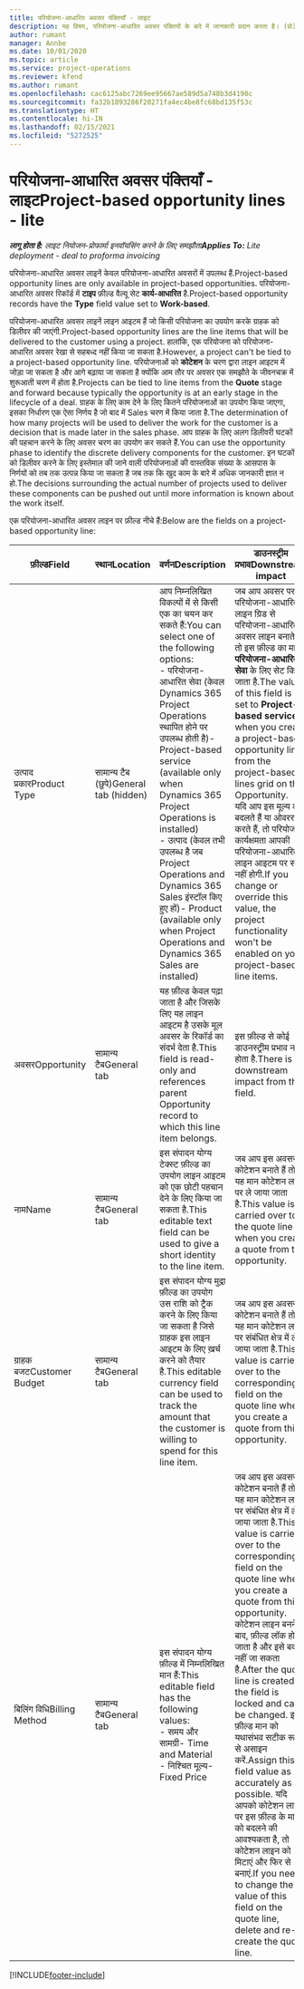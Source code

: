 ```yaml
---
title: परियोजना-आधारित अवसर पंक्तियाँ - लाइट
description: यह विषय, परियोजना-आधारित अवसर पंक्तियों के बारे में जानकारी प्रदान करता है। (प्रो)
author: rumant
manager: Annbe
ms.date: 10/01/2020
ms.topic: article
ms.service: project-operations
ms.reviewer: kfend
ms.author: rumant
ms.openlocfilehash: cac6125abc7269ee95667ae589d5a748b3d4190c
ms.sourcegitcommit: fa32b1893286f20271fa4ec4be8fc68bd135f53c
ms.translationtype: HT
ms.contentlocale: hi-IN
ms.lasthandoff: 02/15/2021
ms.locfileid: "5272525"
---
```

# <a name="project-based-opportunity-lines---lite"></a><span data-ttu-id="f25bc-104">परियोजना-आधारित अवसर पंक्तियाँ - लाइट</span><span class="sxs-lookup"><span data-stu-id="f25bc-104">Project-based opportunity lines - lite</span></span>

<span data-ttu-id="f25bc-105">_**लागू होता है:** लाइट नियोजन-प्रोफार्मा इनवॉयसिंग करने के लिए समझौता_</span><span class="sxs-lookup"><span data-stu-id="f25bc-105">_**Applies To:** Lite deployment - deal to proforma invoicing_</span></span>

<span data-ttu-id="f25bc-106">परियोजना-आधारित अवसर लाइनें केवल परियोजना-आधारित अवसरों में उपलब्ध हैं.</span><span class="sxs-lookup"><span data-stu-id="f25bc-106">Project-based opportunity lines are only available in project-based opportunities.</span></span> <span data-ttu-id="f25bc-107">परियोजना-आधारित अवसर रिकॉर्ड में **टाइप** फ़ील्ड वैल्यू सेट **कार्य-आधारित** है.</span><span class="sxs-lookup"><span data-stu-id="f25bc-107">Project-based opportunity records have the **Type** field value set to **Work-based**.</span></span>

<span data-ttu-id="f25bc-108">परियोजना-आधारित अवसर लाइनें लाइन आइटम हैं जो किसी परियोजना का उपयोग करके ग्राहक को डिलीवर की जाएंगी.</span><span class="sxs-lookup"><span data-stu-id="f25bc-108">Project-based opportunity lines are the line items that will be delivered to the customer using a project.</span></span> <span data-ttu-id="f25bc-109">हालांकि, एक परियोजना को परियोजना-आधारित अवसर रेखा से सहबध्द नहीं किया जा सकता है.</span><span class="sxs-lookup"><span data-stu-id="f25bc-109">However, a project can't be tied to a project-based opportunity line.</span></span> <span data-ttu-id="f25bc-110">परियोजनाओं को **कोटेशन** के चरण द्वारा लाइन आइटम में जोड़ा जा सकता है और आगे बढ़ाया जा सकता है क्योंकि आम तौर पर अवसर एक समझौते के जीवनचक्र में शुरूआती चरण में होता है.</span><span class="sxs-lookup"><span data-stu-id="f25bc-110">Projects can be tied to line items from the **Quote** stage and forward because typically the opportunity is at an early stage in the lifecycle of a deal.</span></span> <span data-ttu-id="f25bc-111">ग्राहक के लिए काम देने के लिए कितने परियोजनाओं का उपयोग किया जाएगा, इसका निर्धारण एक ऐसा निर्णय है जो बाद में Sales चरण में किया जाता है.</span><span class="sxs-lookup"><span data-stu-id="f25bc-111">The determination of how many projects will be used to deliver the work for the customer is a decision that is made later in the sales phase.</span></span> <span data-ttu-id="f25bc-112">आप ग्राहक के लिए अलग डिलीवरी घटकों की पहचान करने के लिए अवसर चरण का उपयोग कर सकते हैं.</span><span class="sxs-lookup"><span data-stu-id="f25bc-112">You can use the opportunity phase to identify the discrete delivery components for the customer.</span></span> <span data-ttu-id="f25bc-113">इन घटकों को डिलीवर करने के लिए इस्तेमाल की जाने वाली परियोजनाओं की वास्तविक संख्या के आसपास के निर्णयों को तब तक उत्पन्न किया जा सकता है जब तक कि खुद काम के बारे में अधिक जानकारी ज्ञात न हो.</span><span class="sxs-lookup"><span data-stu-id="f25bc-113">The decisions surrounding the actual number of projects used to deliver these components can be pushed out until more information is known about the work itself.</span></span>

<span data-ttu-id="f25bc-114">एक परियोजना-आधारित अवसर लाइन पर फ़ील्ड नीचे हैं:</span><span class="sxs-lookup"><span data-stu-id="f25bc-114">Below are the fields on a project-based opportunity line:</span></span>

| <span data-ttu-id="f25bc-115">**फ़ील्ड**</span><span class="sxs-lookup"><span data-stu-id="f25bc-115">**Field**</span></span> | <span data-ttu-id="f25bc-116">**स्थान**</span><span class="sxs-lookup"><span data-stu-id="f25bc-116">**Location**</span></span> | <span data-ttu-id="f25bc-117">**वर्णन**</span><span class="sxs-lookup"><span data-stu-id="f25bc-117">**Description**</span></span> | <span data-ttu-id="f25bc-118">**डाउनस्ट्रीम प्रभाव**</span><span class="sxs-lookup"><span data-stu-id="f25bc-118">**Downstream impact**</span></span> |
| --- | --- | --- | --- |
| <span data-ttu-id="f25bc-119">उत्पाद प्रकार</span><span class="sxs-lookup"><span data-stu-id="f25bc-119">Product Type</span></span> | <span data-ttu-id="f25bc-120">सामान्य टैब (छुपे)</span><span class="sxs-lookup"><span data-stu-id="f25bc-120">General tab (hidden)</span></span> | <span data-ttu-id="f25bc-121">आप निम्नलिखित विकल्पों में से किसी एक का चयन कर सकते हैं:</span><span class="sxs-lookup"><span data-stu-id="f25bc-121">You can select one of the following options:</span></span></br><span data-ttu-id="f25bc-122">- परियोजना-आधारित सेवा (केवल Dynamics 365 Project Operations स्थापित होने पर उपलब्ध होती है)</span><span class="sxs-lookup"><span data-stu-id="f25bc-122">- Project-based service (available only when Dynamics 365 Project Operations is installed)</span></span></br><span data-ttu-id="f25bc-123">- उत्पाद (केवल तभी उपलब्ध है जब Project Operations and Dynamics 365 Sales इंस्टॉल किए हुए हों)</span><span class="sxs-lookup"><span data-stu-id="f25bc-123">- Product (available only when Project Operations and Dynamics 365 Sales are installed)</span></span> | <span data-ttu-id="f25bc-124">जब आप अवसर पर परियोजना-आधारित लाइन ग्रिड से परियोजना-आधारित अवसर लाइन बनाते हैं तो इस फ़ील्ड का मान **परियोजना-आधारित सेवा** के लिए सेट किया जाता है.</span><span class="sxs-lookup"><span data-stu-id="f25bc-124">The value of this field is set to **Project-based service** when you create a project-based opportunity line from the project-based lines grid on the Opportunity.</span></span> <br> <span data-ttu-id="f25bc-125">यदि आप इस मूल्य को बदलते हैं या ओवरराइड करते हैं, तो परियोजना कार्यक्षमता आपकी परियोजना-आधारित लाइन आइटम पर सक्षम नहीं होगी.</span><span class="sxs-lookup"><span data-stu-id="f25bc-125">If you change or override this value, the project functionality won't be enabled on your project-based line items.</span></span> |
| <span data-ttu-id="f25bc-126">अवसर</span><span class="sxs-lookup"><span data-stu-id="f25bc-126">Opportunity</span></span> | <span data-ttu-id="f25bc-127">सामान्य टैब</span><span class="sxs-lookup"><span data-stu-id="f25bc-127">General tab</span></span> | <span data-ttu-id="f25bc-128">यह फ़ील्ड केवल पढ़ा जाता है और जिसके लिए यह लाइन आइटम है उसके मूल अवसर के रिकॉर्ड का संदर्भ देता है.</span><span class="sxs-lookup"><span data-stu-id="f25bc-128">This field is read-only and references parent Opportunity record to which this line item belongs.</span></span> | <span data-ttu-id="f25bc-129">इस फ़ील्ड से कोई डाउनस्ट्रीम प्रभाव नहीं होता है.</span><span class="sxs-lookup"><span data-stu-id="f25bc-129">There is no downstream impact from this field.</span></span> |
| <span data-ttu-id="f25bc-130">नाम</span><span class="sxs-lookup"><span data-stu-id="f25bc-130">Name</span></span> | <span data-ttu-id="f25bc-131">सामान्य टैब</span><span class="sxs-lookup"><span data-stu-id="f25bc-131">General tab</span></span> | <span data-ttu-id="f25bc-132">इस संपादन योग्य टेक्स्ट फ़ील्ड का उपयोग लाइन आइटम को एक छोटी पहचान देने के लिए किया जा सकता है.</span><span class="sxs-lookup"><span data-stu-id="f25bc-132">This editable text field can be used to give a short identity to the line item.</span></span> | <span data-ttu-id="f25bc-133">जब आप इस अवसर से कोटेशन बनाते हैं तो यह मान कोटेशन लाइन पर ले जाया जाता है.</span><span class="sxs-lookup"><span data-stu-id="f25bc-133">This value is carried over to the quote line when you create a quote from this opportunity.</span></span> |
| <span data-ttu-id="f25bc-134">ग्राहक बजट</span><span class="sxs-lookup"><span data-stu-id="f25bc-134">Customer Budget</span></span> | <span data-ttu-id="f25bc-135">सामान्य टैब</span><span class="sxs-lookup"><span data-stu-id="f25bc-135">General tab</span></span> | <span data-ttu-id="f25bc-136">इस संपादन योग्य मुद्रा फ़ील्ड का उपयोग उस राशि को ट्रैक करने के लिए किया जा सकता है जिसे ग्राहक इस लाइन आइटम के लिए ख़र्च करने को तैयार है.</span><span class="sxs-lookup"><span data-stu-id="f25bc-136">This editable currency field can be used to track the amount that the customer is willing to spend for this line item.</span></span> | <span data-ttu-id="f25bc-137">जब आप इस अवसर से कोटेशन बनाते हैं तो यह मान कोटेशन लाइन पर संबंधित क्षेत्र में ले जाया जाता है.</span><span class="sxs-lookup"><span data-stu-id="f25bc-137">This value is carried over to the corresponding field on the quote line when you create a quote from this opportunity.</span></span> |
| <span data-ttu-id="f25bc-138">बिलिंग विधि</span><span class="sxs-lookup"><span data-stu-id="f25bc-138">Billing Method</span></span> | <span data-ttu-id="f25bc-139">सामान्य टैब</span><span class="sxs-lookup"><span data-stu-id="f25bc-139">General tab</span></span> | <span data-ttu-id="f25bc-140">इस संपादन योग्य फ़ील्ड में निम्नलिखित मान हैं:</span><span class="sxs-lookup"><span data-stu-id="f25bc-140">This editable field has the following values:</span></span></br><span data-ttu-id="f25bc-141">- समय और सामग्री</span><span class="sxs-lookup"><span data-stu-id="f25bc-141">- Time and Material</span></span></br><span data-ttu-id="f25bc-142">- निश्चित मूल्य</span><span class="sxs-lookup"><span data-stu-id="f25bc-142">- Fixed Price</span></span> | <span data-ttu-id="f25bc-143">जब आप इस अवसर से कोटेशन बनाते हैं तो यह मान कोटेशन लाइन पर संबंधित क्षेत्र में ले जाया जाता है.</span><span class="sxs-lookup"><span data-stu-id="f25bc-143">This value is carried over to the corresponding field on the quote line when you create a quote from this opportunity.</span></span> <span data-ttu-id="f25bc-144">कोटेशन लाइन बनने के बाद, फ़ील्ड लॉक हो जाता है और इसे बदला नहीं जा सकता है.</span><span class="sxs-lookup"><span data-stu-id="f25bc-144">After the quote line is created, the field is locked and can't be changed.</span></span> <span data-ttu-id="f25bc-145">इस फ़ील्ड मान को यथासंभव सटीक रूप से असाइन करें.</span><span class="sxs-lookup"><span data-stu-id="f25bc-145">Assign this field value as accurately as possible.</span></span> <span data-ttu-id="f25bc-146">यदि आपको कोटेशन लाइन पर इस फ़ील्ड के मान को बदलने की आवश्यकता है, तो कोटेशन लाइन को मिटाएं और फिर से बनाएं.</span><span class="sxs-lookup"><span data-stu-id="f25bc-146">If you need to change the value of this field on the quote line, delete and re-create the quote line.</span></span> |


[!INCLUDE[footer-include](../../includes/footer-banner.md)]